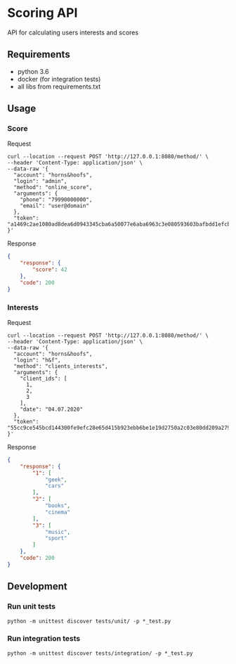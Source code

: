 # Scoring API

API for calculating users interests and scores

## Requirements

* python 3.6
* docker (for integration tests)
* all libs from requirements.txt

## Usage

### Score

Request

```shell script
curl --location --request POST 'http://127.0.0.1:8080/method/' \
--header 'Content-Type: application/json' \
--data-raw '{
  "account": "horns&hoofs",
  "login": "admin",
  "method": "online_score",
  "arguments": {
    "phone": "79990000000",
    "email": "user@domain"
  },
  "token": "a1469c2ae1080ad8dea6d0943345cba6a50077e6aba6963c3e080593603bafbdd1efcbf86032d55540ced68a6257c099dea3289761ca3cf4b4d4ea8ceb0aaec1"
}'
```

Response

```json
{
    "response": {
        "score": 42
    },
    "code": 200
}
```

### Interests

Request

```shell script
curl --location --request POST 'http://127.0.0.1:8080/method/' \
--header 'Content-Type: application/json' \
--data-raw '{
  "account": "horns&hoofs",
  "login": "h&f",
  "method": "clients_interests",
  "arguments": {
    "client_ids": [
      1,
      2,
      3
    ],
    "date": "04.07.2020"
  },
  "token": "55cc9ce545bcd144300fe9efc28e65d415b923ebb6be1e19d2750a2c03e80dd209a27954dca045e5bb12418e7d89b6d718a9e35af34e14e1d5bcd5a08f21fc95"
}'
```


Response

```json
{
    "response": {
        "1": [
            "geek",
            "cars"
        ],
        "2": [
            "books",
            "cinema"
        ],
        "3": [
            "music",
            "sport"
        ]
    },
    "code": 200
}
```

## Development

### Run unit tests

```shell script
python -m unittest discover tests/unit/ -p *_test.py
```

### Run integration tests

```shell script
python -m unittest discover tests/integration/ -p *_test.py
```